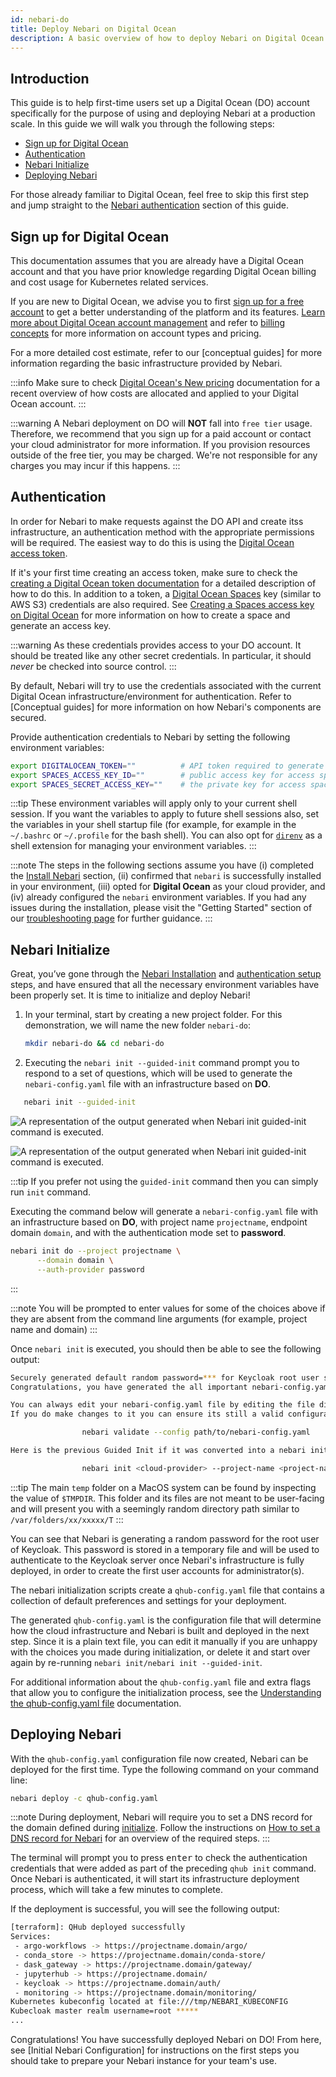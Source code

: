 ```yaml
---
id: nebari-do
title: Deploy Nebari on Digital Ocean
description: A basic overview of how to deploy Nebari on Digital Ocean
---
```


## Introduction

This guide is to help first-time users set up a Digital Ocean (DO) account specifically for the purpose of using and deploying Nebari at a production scale. In this guide we will
walk you through the following steps:

- [Sign up for Digital Ocean](#sign-up-for-digital-ocean)
- [Authentication](#authentication)
- [Nebari Initialize](#nebari-initialize)
- [Deploying Nebari](#deploying-nebari)

For those already familiar to Digital Ocean, feel free to skip this first step and jump straight to the [Nebari authentication](#authentication) section of this guide.

## Sign up for Digital Ocean

This documentation assumes that you are already have a Digital Ocean account and that you have prior knowledge regarding Digital Ocean billing and cost usage for Kubernetes related
services.

If you are new to Digital Ocean, we advise you to first [sign up for a free account](https://try.digitalocean.com/freetrialoffer/) to get a better understanding of the platform and
its features. [Learn more about Digital Ocean account management](https://docs.digitalocean.com/products/accounts/) and refer to
[billing concepts](https://www.digitalocean.com/pricing) for more information on account types and pricing.

For a more detailed cost estimate, refer to our \[conceptual guides\] for more information regarding the basic infrastructure provided by Nebari.

:::info
Make sure to check [Digital Ocean's New pricing](https://www.digitalocean.com/try/new-pricing) documentation for a recent overview of how costs are allocated and applied to your Digital Ocean
account. :::

:::warning
A Nebari deployment on DO will **NOT** fall into `free tier` usage. Therefore, we recommend that you sign up for a paid account or contact your cloud
administrator for more information. If you provision resources outside of the free tier, you may be charged. We're not responsible for any charges you may incur if this happens.
:::

## Authentication

In order for Nebari to make requests against the DO API and create itss infrastructure, an authentication method with the appropriate permissions will be required. The easiest way
to do this is using the [Digital Ocean access token](https://docs.digitalocean.com/reference/api/intro/#oauth-authentication).

If it's your first time creating an access token, make sure to check the [creating a Digital Ocean token documentation](https://www.digitalocean.com/docs/apis-clis/api/create-personal-access-token/)
for a detailed description of how to do this. In addition to a token, a [Digital Ocean Spaces](https://www.digitalocean.com/products/spaces) key (similar to AWS S3) credentials are
also required. See [Creating a Spaces access key on Digital Ocean](https://www.digitalocean.com/community/tutorials/how-to-create-a-digitalocean-space-and-api-key) for more
information on how to create a space and generate an access key.

:::warning
As these credentials provides access to your DO account. It should be treated like any other secret credentials. In particular, it should _never_ be checked into
source control.
:::

By default, Nebari will try to use the credentials associated with the current Digital Ocean infrastructure/environment for authentication. Refer to \[Conceptual guides\] for more
information on how Nebari's components are secured.

Provide authentication credentials to Nebari by setting the following environment variables:

```bash
export DIGITALOCEAN_TOKEN=""          # API token required to generate resources
export SPACES_ACCESS_KEY_ID=""        # public access key for access spaces
export SPACES_SECRET_ACCESS_KEY=""    # the private key for access spaces
```

:::tip
These environment variables will apply only to your current shell session. If you want the variables to apply to future shell sessions also, set the variables in your shell
startup file (for example, for example in the `~/.bashrc` or `~/.profile` for the bash shell). You can also opt for [`direnv`](https://direnv.net/) as a shell extension for managing your environment variables.
:::

:::note The steps in the following sections assume you have (i) completed the [Install Nebari](/getting-started/installing-nebari) section, (ii) confirmed that `nebari` is successfully
installed in your environment, (iii) opted for **Digital Ocean** as your cloud provider, and (iv) already configured the `nebari` environment variables. If you had any issues
during the installation, please visit the "Getting Started" section of our [troubleshooting page](/troubleshooting) for further guidance.
:::

## Nebari Initialize

Great, you’ve gone through the [Nebari Installation](/getting-started/installing-nebari.md) and [authentication setup](#authentication) steps, and have ensured that all the necessary
environment variables have been properly set. It is time to initialize and deploy Nebari!

1. In your terminal, start by creating a new project folder. For this demonstration, we will name the new folder `nebari-do`:

   ```bash
   mkdir nebari-do && cd nebari-do
   ```

2. Executing the `nebari init --guided-init` command prompt you to respond to a set of questions, which will be used to generate the 
`nebari-config.yaml` file with an infrastructure based on **DO**.

```bash
   nebari init --guided-init
   ```
![A representation of the output generated when Nebari init guided-init command is executed.](/img/how-tos/nebari-guided-init-aws.png)

![A representation of the output generated when Nebari init guided-init command is executed.](/img/how-tos/nebari-guided-init-end-part.png)

:::tip
If you prefer not using the `guided-init` command then you can simply run `init` command.

Executing the command below will generate a `nebari-config.yaml` file with an infrastructure based on **DO**, with project name `projectname`, endpoint domain `domain`, and with the authentication mode set to **password**.

```bash
nebari init do --project projectname \
	  --domain domain \
	  --auth-provider password
```
:::

:::note
You will be prompted to enter values for some of the choices above if they are absent from the command line arguments (for example, project name and domain)
:::

Once `nebari init` is executed, you should then be able to see the following output:

```bash
Securely generated default random password=*** for Keycloak root user stored at path=/tmp/QHUB_DEFAULT_PASSWORD
Congratulations, you have generated the all important nebari-config.yaml file 🎉

You can always edit your nebari-config.yaml file by editing the file directly.
If you do make changes to it you can ensure its still a valid configuration by running:

                nebari validate --config path/to/nebari-config.yaml

Here is the previous Guided Init if it was converted into a nebari init command:

                nebari init <cloud-provider> --project-name <project-name> --domain-name <domain-name> --namespace dev --auth-provider password
```

:::tip
The main `temp` folder on a MacOS system can be found by inspecting the value of `$TMPDIR`. This folder and its files are not meant to be user-facing and will present you
with a seemingly random directory path similar to `/var/folders/xx/xxxxx/T`
:::

You can see that Nebari is generating a random password for the root user of Keycloak. This password is stored in a temporary file and will be used to authenticate to the Keycloak
server once Nebari's infrastructure is fully deployed, in order to create the first user accounts for administrator(s).

The nebari initialization scripts create a `qhub-config.yaml` file that contains a collection of default preferences and settings for your deployment.

The generated `qhub-config.yaml` is the configuration file that will determine how the cloud infrastructure and Nebari is built and deployed in the next step. Since it is a
plain text file, you can edit it manually if you are unhappy with the choices you made during initialization, or delete it and start over again by re-running `nebari init/nebari init --guided-init`.

For additional information about the `qhub-config.yaml` file and extra flags that allow you to configure the initialization process, see the
[Understanding the qhub-config.yaml file](/tutorials) documentation.

## Deploying Nebari

With the `qhub-config.yaml` configuration file now created, Nebari can be deployed for the first time. Type the following command on your command line:

```bash
nebari deploy -c qhub-config.yaml
```

:::note
During deployment, Nebari will require you to set a DNS record for the domain defined during [initialize](/how-tos/nebari-do#nebari-initialize). Follow the instructions on [How to set a DNS record for Nebari](/how-tos/domain-registry) for an overview of the required steps.
:::

The terminal will prompt you to press <kbd>enter</kbd> to check the authentication credentials that were added as part of the preceding `qhub init` command. Once Nebari is
authenticated, it will start its infrastructure deployment process, which will take a few minutes to complete.

If the deployment is successful, you will see the following output:

```bash
[terraform]: QHub deployed successfully
Services:
 - argo-workflows -> https://projectname.domain/argo/
 - conda_store -> https://projectname.domain/conda-store/
 - dask_gateway -> https://projectname.domain/gateway/
 - jupyterhub -> https://projectname.domain/
 - keycloak -> https://projectname.domain/auth/
 - monitoring -> https://projectname.domain/monitoring/
Kubernetes kubeconfig located at file:///tmp/NEBARI_KUBECONFIG
Kubecloak master realm username=root *****
...
```

Congratulations! You have successfully deployed Nebari on DO! From here, see \[Initial Nebari Configuration\] for instructions on the first steps you should take to prepare your
Nebari instance for your team's use.
